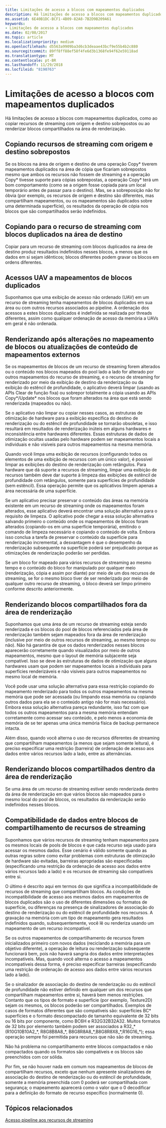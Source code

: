 ```yaml
---
title: Limitações de acesso a blocos com mapeamentos duplicados
description: Há limitações de acesso a blocos com mapeamentos duplicados, como ao copiar recursos de streaming com origem e destino sobrepostos ou ao renderizar blocos compartilhados na área de renderização.
ms.assetid: 6E40B1DC-BCF1-4B09-82A8-7B2D9B209A61
keywords:
- Limitações de acesso a blocos com mapeamentos duplicados
ms.date: 02/08/2017
ms.topic: article
ms.localizationpriority: medium
ms.openlocfilehash: d5563a9909ba3d6cb3deaae43bcf9e55b4b2c880
ms.sourcegitcommit: 89ff8ff88ef58f4fe6d3b1368fe94f62e59118ad
ms.translationtype: MT
ms.contentlocale: pt-BR
ms.lasthandoff: 11/29/2018
ms.locfileid: "8190763"
---
```

# <a name="tile-access-limitations-with-duplicate-mappings"></a>Limitações de acesso a blocos com mapeamentos duplicados


Há limitações de acesso a blocos com mapeamentos duplicados, como ao copiar recursos de streaming com origem e destino sobrepostos ou ao renderizar blocos compartilhados na área de renderização.

## <a name="span-idcopyingstreamingresourceswithoverlappingsourceanddestinationspanspan-idcopyingstreamingresourceswithoverlappingsourceanddestinationspanspan-idcopyingstreamingresourceswithoverlappingsourceanddestinationspancopying-streaming-resources-with-overlapping-source-and-destination"></a><span id="Copying_streaming_resources_with_overlapping_source_and_destination"></span><span id="copying_streaming_resources_with_overlapping_source_and_destination"></span><span id="COPYING_STREAMING_RESOURCES_WITH_OVERLAPPING_SOURCE_AND_DESTINATION"></span>Copiando recursos de streaming com origem e destino sobrepostos


Se os blocos na área de origem e destino de uma operação Copy\* tiverem mapeamentos duplicados na área de cópia que ficariam sobrepostos mesmo que ambos os recursos não fossem de streaming e a operação Copy\* tivesse suporte para cópias sobrepostas, a operação Copy\* terá um bom comportamento (como se a origem fosse copiada para um local temporário antes de passar para o destino). Mas, se a sobreposição não for óbvia (por exemplo, os recursos de origem e destino são diferentes, mas compartilham mapeamentos, ou os mapeamentos são duplicados sobre uma determinada superfície), os resultados da operação de cópia nos blocos que são compartilhados serão indefinidos.

## <a name="span-idcopyingtostreamingresourcewithduplicatedtilesindestinationareaspanspan-idcopyingtostreamingresourcewithduplicatedtilesindestinationareaspanspan-idcopyingtostreamingresourcewithduplicatedtilesindestinationareaspancopying-to-streaming-resource-with-duplicated-tiles-in-destination-area"></a><span id="Copying_to_streaming_resource_with_duplicated_tiles_in_destination_area"></span><span id="copying_to_streaming_resource_with_duplicated_tiles_in_destination_area"></span><span id="COPYING_TO_STREAMING_RESOURCE_WITH_DUPLICATED_TILES_IN_DESTINATION_AREA"></span>Copiando para o recurso de streaming com blocos duplicados na área de destino


Copiar para um recurso de streaming com blocos duplicados na área de destino produz resultados indefinidos nesses blocos, a menos que os dados em si sejam idênticos; blocos diferentes podem gravar os blocos em ordens diferentes.

## <a name="span-iduavaccessestoduplicatetilesmappingsspanspan-iduavaccessestoduplicatetilesmappingsspanspan-iduavaccessestoduplicatetilesmappingsspanuav-accesses-to-duplicate-tiles-mappings"></a><span id="UAV_accesses_to_duplicate_tiles_mappings"></span><span id="uav_accesses_to_duplicate_tiles_mappings"></span><span id="UAV_ACCESSES_TO_DUPLICATE_TILES_MAPPINGS"></span>Acessos UAV a mapeamentos de blocos duplicados


Suponhamos que uma exibição de acesso não ordenado (UAV) em um recurso de streaming tenha mapeamentos de blocos duplicados em sua área ou com outros recursos associados ao pipeline. A ordenação dos acessos a estes blocos duplicados é indefinida se realizada por threads diferentes, assim como qualquer ordenação de acesso da memória a UAVs em geral é não ordenada.

## <a name="span-idrenderingaftertilemappingchangesorcontentupdatesfromoutsidemappingsspanspan-idrenderingaftertilemappingchangesorcontentupdatesfromoutsidemappingsspanspan-idrenderingaftertilemappingchangesorcontentupdatesfromoutsidemappingsspanrendering-after-tile-mapping-changes-or-content-updates-from-outside-mappings"></a><span id="Rendering_after_tile_mapping_changes_or_content_updates_from_outside_mappings"></span><span id="rendering_after_tile_mapping_changes_or_content_updates_from_outside_mappings"></span><span id="RENDERING_AFTER_TILE_MAPPING_CHANGES_OR_CONTENT_UPDATES_FROM_OUTSIDE_MAPPINGS"></span>Renderizando após alterações no mapeamento de blocos ou atualizações de conteúdo de mapeamentos externos


Se os mapeamentos de blocos de um recurso de streaming forem alterados ou o conteúdo nos blocos mapeados do pool lado a lado for alterado por outros mapeamentos do recurso de streaming, e o recurso de streaming for renderizado por meio da exibição de destino da renderização ou da exibição do estêncil de profundidade, o aplicativo deverá limpar (usando as APIs Clear de função fixa) ou sobrepor totalmente a cópia usando as APIs Copy\*/Update\* nos blocos que foram alterados na área que está sendo renderizada (mapeados ou não).

Se o aplicativo não limpar ou copiar nesses casos, as estruturas de otimização de hardware para a exibição específica do destino de renderização ou do estêncil de profundidade se tornarão obsoletas, e isso resultará em resultados de renderização inúteis em alguns hardwares e inconsistência entre hardwares diferentes. Essas estruturas de dados de otimização ocultas usadas pelo hardware podem ser mapeamentos locais a individuais e não visíveis para outros mapeamentos na mesma memória.

Quando você limpa uma exibição de recursos (configurando todos os elementos de uma exibição de recursos com um único valor), é possível limpar as exibições do destino de renderização com retângulos. Para hardware que dá suporte a recursos de streaming, limpar uma exibição de recursos também deve dar suporte à limpeza das exibições de estêncil de profundidade com retângulos, somente para superfícies de profundidade (sem estêncil). Essa operação permite que os aplicativos limpem apenas a área necessária de uma superfície.

Se um aplicativo precisar preservar o conteúdo das áreas na memória existente em um recurso de streaming onde os mapeamentos foram alterados, esse aplicativo deverá encontrar uma solução alternativa para o requisito de limpeza. O aplicativo pode chegar a essa solução alternativa salvando primeiro o conteúdo onde os mapeamentos de blocos foram alterados (copiando-os em uma superfície temporária), emitindo o comando de limpeza necessário e copiando o conteúdo de volta. Embora isso conclua a tarefa de preservar o conteúdo da superfície para renderização incremental, a desvantagem é que o desempenho da renderização subsequente na superfície poderá ser prejudicado porque as otimizações de renderização poderão ser perdidas.

Se um bloco for mapeado para vários recursos de streaming ao mesmo tempo e o conteúdo do bloco for manipulado por qualquer meio (renderização, cópia e assim por diante) por meio de um dos recursos de streaming, se for o mesmo bloco tiver de ser renderizado por meio de qualquer outro recurso de streaming, o bloco deverá ser limpo primeiro conforme descrito anteriormente.

## <a name="span-idrenderingtotilessharedoutsiderenderareaspanspan-idrenderingtotilessharedoutsiderenderareaspanspan-idrenderingtotilessharedoutsiderenderareaspanrendering-to-tiles-shared-outside-render-area"></a><span id="Rendering_to_tiles_shared_outside_render_area"></span><span id="rendering_to_tiles_shared_outside_render_area"></span><span id="RENDERING_TO_TILES_SHARED_OUTSIDE_RENDER_AREA"></span>Renderizando blocos compartilhados fora da área de renderização


Suponhamos que uma área de um recurso de streaming esteja sendo renderizada e os blocos do pool de blocos referenciados pela área de renderização também sejam mapeados fora da área de renderização (inclusive por meio de outros recursos de streaming, ao mesmo tempo ou não). Não há garantira de que os dados renderizados nesses blocos aparecerão corretamente quando visualizados por meio de outros mapeamentos, mesmo que o layout de memória subjacente seja compatível. Isso se deve às estruturas de dados de otimização que alguns hardwares usam que podem ser mapeamentos locais a individuais para superfícies renderizáveis e não visíveis para outros mapeamentos no mesmo local de memória.

Você pode usar uma solução alternativa para essa restrição copiando do mapeamento renderizado para todos os outros mapeamentos na mesma memória que pode ser acessada (ou limpando essa memória ou copiando outros dados para ela se o conteúdo antigo não for mais necessário). Embora essa solução alternativa pareça redundante, isso faz com que todos os outros mapeamentos para a mesma memória entendam corretamente como acessar seu conteúdo, e pelo menos a economia de memória de se ter apenas uma única memória física de backup permanece intacta.

Além disso, quando você alterna o uso de recursos diferentes de streaming que compartilham mapeamentos (a menos que sejam somente leitura), é preciso especificar uma restrição (barreira) de ordenação de acesso aos dados entre vários recursos lado a lado, entre as alternâncias.

## <a name="span-idrenderingtotilessharedwithinrenderareaspanspan-idrenderingtotilessharedwithinrenderareaspanspan-idrenderingtotilessharedwithinrenderareaspanrendering-to-tiles-shared-within-render-area"></a><span id="Rendering_to_tiles_shared_within_render_area"></span><span id="rendering_to_tiles_shared_within_render_area"></span><span id="RENDERING_TO_TILES_SHARED_WITHIN_RENDER_AREA"></span>Renderizando blocos compartilhados dentro da área de renderização


Se uma área de um recurso de streaming estiver sendo renderizada dentro da área de renderização em que vários blocos são mapeados para o mesmo local do pool de blocos, os resultados da renderização serão indefinidos nesses blocos.

## <a name="span-iddatacompatibilityacrossstreamingresourcessharingtilesspanspan-iddatacompatibilityacrossstreamingresourcessharingtilesspanspan-iddatacompatibilityacrossstreamingresourcessharingtilesspandata-compatibility-across-streaming-resources-sharing-tiles"></a><span id="Data_compatibility_across_streaming_resources_sharing_tiles"></span><span id="data_compatibility_across_streaming_resources_sharing_tiles"></span><span id="DATA_COMPATIBILITY_ACROSS_STREAMING_RESOURCES_SHARING_TILES"></span>Compatibilidade de dados entre blocos de compartilhamento de recursos de streaming


Suponhamos que vários recursos de streaming tenham mapeamentos para os mesmos locais de pools de blocos e que cada recurso seja usado para acessar os mesmos dados. Esse cenário é válido somente quando as outras regras sobre como evitar problemas com estruturas de otimização de hardware são evitadas, barreiras apropriadas são especificadas (especificando uma restrição da ordenação de acesso aos dados entre vários recursos lado a lado) e os recursos de streaming são compatíveis entre si.

O último é descrito aqui em termos do que significa a incompatibilidade de recursos de streaming que compartilham blocos. As condições de incompatibilidade de acesso aos mesmos dados em mapeamentos de blocos duplicados são o uso de diferentes dimensões ou formatos de superfície, ou diferenças na presença de sinalizadores de associação do destino de renderização ou do estêncil de profundidade nos recursos. A gravação na memória com um tipo de mapeamento gera resultados indefinidos quando, subsequentemente, você lê ou renderiza usando um mapeamento de um recurso incompatível.

Se os outros mapeamentos de compartilhamento de recursos forem inicializados primeiro com novos dados (reciclando a memória para um objetivo diferente), a operação de leitura ou renderização subsequente funcionará bem, pois não haverá sangria dos dados entre interpretações incompatíveis. Mas, quando você alterna o acesso a mapeamentos incompatíveis dessa forma, é preciso especificar barreiras (especificando uma restrição de ordenação de acesso aos dados entre vários recursos lado a lado).

Se o sinalizador de associação do destino de renderização ou do estêncil de profundidade não estiver definido em qualquer um dos recursos que compartilham mapeamentos entre si, haverá bem menos restrições. Contanto que os tipos de formato e superfície (por exemplo, Texture2D) sejam os mesmos, os blocos poderão ser compartilhados. Exemplos de casos de formatos diferentes que são compatíveis são: superfícies BC\* superfícies e o formato descompactado de tamanho equivalente de 32 bits ou 16 bits por componente, como BC6H e R32G32B32A32. Muitos formatos de 32 bits por elemento também podem ser associados a R32\_\* (R10G10B10A2\_\*, R8G8B8A8\_\*, B8G8R8A8\_\*,B8G8R8X8\_\*,R16G16\_\*); essa operação sempre foi permitida para recursos que não são de streaming.

Não há problema no compartilhamento entre blocos compactados e não compactados quando os formatos são compatíveis e os blocos são preenchidos com cor sólida.

Por fim, se não houver nada em comum nos mapeamentos de blocos de compartilham recursos, exceto que nenhum apresente sinalizadores de associação do destino de renderização ou do estêncil de profundidade, somente a memória preenchida com 0 poderá ser compartilhada com segurança; o mapeamento aparecerá como o valor que o 0 decodificar para a definição do formato de recurso específico (normalmente 0).

## <a name="span-idrelated-topicsspanrelated-topics"></a><span id="related-topics"></span>Tópicos relacionados


[Acesso pipeline aos recursos de streaming](pipeline-access-to-streaming-resources.md)

 

 




